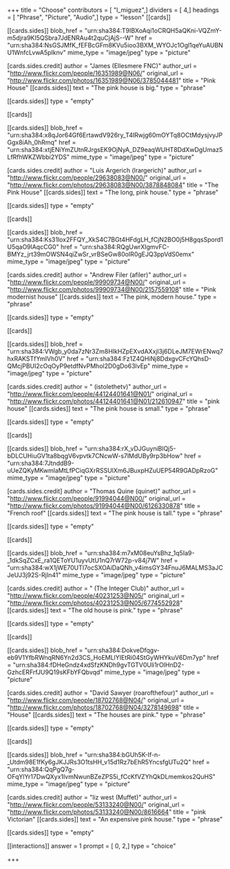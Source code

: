 +++
title = "Choose"
contributors = [ "l_miguez",]
dividers = [ 4,]
headings = [ "Phrase", "Picture", "Audio",]
type = "lesson"
[[cards]]

[[cards.sides]]
blob_href = "urn:sha384:T9IBXoAqi1oCRQH5aQKni-VQZmY-m5djra9KI5QSbra7JdENRAu4t2quCjAjS--W"
href = "urn:sha384:NsGSJMfK_fEFBcGFm8KVu5ioo3BXM_WYOJc1Ogl1qeYuAUBNU1WnfcLvwA5pIknv"
mime_type = "image/jpeg"
type = "picture"

[cards.sides.credit]
author = "James (Ellesmere FNC)"
author_url = "http://www.flickr.com/people/16351989@N06/"
original_url = "http://www.flickr.com/photos/16351989@N06/3785044481"
title = "Pink House"
[[cards.sides]]
text = "The pink house is big."
type = "phrase"

[[cards.sides]]
type = "empty"

[[cards]]

[[cards.sides]]
blob_href = "urn:sha384:x8qJor64Gf6ErtawdV926ry_T4IRwjg60mOYTq8OCtMdysjvyJPGgx8iAh_0hRmq"
href = "urn:sha384:xtjENiYmZUtnRJrgsEK9OjNyA_DZ9eaqWUHT8DdXwDgUmaz5LfRfhWKZWbbi2YDS"
mime_type = "image/jpeg"
type = "picture"

[cards.sides.credit]
author = "Luis Argerich (lrargerich)"
author_url = "http://www.flickr.com/people/29638083@N00/"
original_url = "http://www.flickr.com/photos/29638083@N00/3878848084"
title = "The Pink House"
[[cards.sides]]
text = "The long, pink house."
type = "phrase"

[[cards.sides]]
type = "empty"

[[cards]]

[[cards.sides]]
blob_href = "urn:sha384:Ks31lox2FFQY_XkS4C7BGt4HFdgLH_fCjN2BO0j5H8gqsSpord1U5qaO9lAqcCG0"
href = "urn:sha384:RQgUwrXIgmvFC-BMYz_jrt39mOWSN4qiZwSr_vrBSeGw80oIR0gEJQ3ppVdS0emx"
mime_type = "image/jpeg"
type = "picture"

[cards.sides.credit]
author = "Andrew Filer (afiler)"
author_url = "http://www.flickr.com/people/99909734@N00/"
original_url = "http://www.flickr.com/photos/99909734@N00/2157559108"
title = "Pink modernist house"
[[cards.sides]]
text = "The pink, modern house."
type = "phrase"

[[cards.sides]]
type = "empty"

[[cards]]

[[cards.sides]]
blob_href = "urn:sha384:VWgb_y0da7zNr3Zm8HIkHZpEXvdAXxjl3j6DLeJM7EWrENwq7hxRAKSTfYmIVh0V"
href = "urn:sha384:Fz1Z4QHiNj8DdxgvCFcYQhsD-QMcjPBUI2cOqOyP9etdfNvPMhol2D0gDo63lvEp"
mime_type = "image/jpeg"
type = "picture"

[cards.sides.credit]
author = " (istolethetv)"
author_url = "http://www.flickr.com/people/44124401641@N01/"
original_url = "http://www.flickr.com/photos/44124401641@N01/212610947"
title = "pink house"
[[cards.sides]]
text = "The pink house is small."
type = "phrase"

[[cards.sides]]
type = "empty"

[[cards]]

[[cards.sides]]
blob_href = "urn:sha384:rX_vDJGuyniBlQj5-bDLCUHiuGV1ta8bqgV6vpvtk7CNcwW-s7lMdUBy9rp3bHow"
href = "urn:sha384:7JtnddB9-uUeZQKyMKwmlaMtLfPCiqGXrRSSUlXm6JBuxpHZuUEP54R9GADpRzoG"
mime_type = "image/jpeg"
type = "picture"

[cards.sides.credit]
author = "Thomas Quine (quinet)"
author_url = "http://www.flickr.com/people/91994044@N00/"
original_url = "http://www.flickr.com/photos/91994044@N00/6126330878"
title = "French roof"
[[cards.sides]]
text = "The pink house is tall."
type = "phrase"

[[cards.sides]]
type = "empty"

[[cards]]

[[cards.sides]]
blob_href = "urn:sha384:m7xM08euYsBhz_1q5Ia9-_1dkSqZCxE_ra1QEToYU1uyvUtU1nQ7rW72p-v84j7W"
href = "urn:sha384:wX1jWE70UTI7ocSXOAiDaQNh_v4imsGY34FnuJ6MALMS3aJCJeUJ3j92S-RjIn41"
mime_type = "image/jpeg"
type = "picture"

[cards.sides.credit]
author = " (The Integer Club)"
author_url = "http://www.flickr.com/people/40231253@N05/"
original_url = "http://www.flickr.com/photos/40231253@N05/6774552928"
[[cards.sides]]
text = "The old house is pink."
type = "phrase"

[[cards.sides]]
type = "empty"

[[cards]]

[[cards.sides]]
blob_href = "urn:sha384:DokveDfqgv-eb9V1YfbRWnqRN6Yn2d3CS_HoEMLlYIEtRi04StGyWHYkuV6Dm7yp"
href = "urn:sha384:fDHeGndz4xdSfzKNDh9gvTGTV0Uli1rOIHnD2-GzhcERFrfJU9Q19sKFbYFQbvqd"
mime_type = "image/jpeg"
type = "picture"

[cards.sides.credit]
author = "David Sawyer (roarofthefour)"
author_url = "http://www.flickr.com/people/18702768@N04/"
original_url = "http://www.flickr.com/photos/18702768@N04/3278149698"
title = "House"
[[cards.sides]]
text = "The houses are pink."
type = "phrase"

[[cards.sides]]
type = "empty"

[[cards]]

[[cards.sides]]
blob_href = "urn:sha384:bGUh5K-If-n-_Utdm98E1fKy6gJKJJRs3O1tsHH_v15d1Rz7bEhR5YncsfgUTu2Q"
href = "urn:sha384:QqPgQ7g-OFqYlYr17DwQXyx1IvmNwunBZeZPS5i_fCcKfVZYhQkDLmemkos2QuHS"
mime_type = "image/jpeg"
type = "picture"

[cards.sides.credit]
author = "liz west (Muffet)"
author_url = "http://www.flickr.com/people/53133240@N00/"
original_url = "http://www.flickr.com/photos/53133240@N00/8616664"
title = "pink Victorian"
[[cards.sides]]
text = "An expensive pink house."
type = "phrase"

[[cards.sides]]
type = "empty"

[[interactions]]
answer = 1
prompt = [ 0, 2,]
type = "choice"

+++
